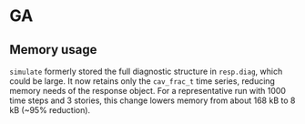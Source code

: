 # GA

## Memory usage

`simulate` formerly stored the full diagnostic structure in `resp.diag`, which could be large. It now retains only the `cav_frac_t` time series, reducing memory needs of the response object. For a representative run with 1000 time steps and 3 stories, this change lowers memory from about 168 kB to 8 kB (~95% reduction).

